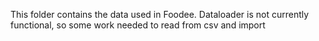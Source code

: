 This folder contains the data used in Foodee. Dataloader is not currently functional, so some work needed to read from csv and import

